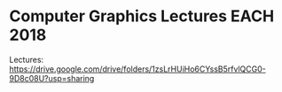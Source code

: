 # Computer Graphics Lectures EACH 2018

Lectures: https://drive.google.com/drive/folders/1zsLrHUiHo6CYssB5rfvlQCG0-9D8c08U?usp=sharing

